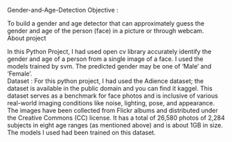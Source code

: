 Gender-and-Age-Detection 
Objective :

To build a gender and age detector that can approximately guess the gender and age of the person (face) in a picture or through webcam.
<br>
About project

In this Python Project, I had used open cv library accurately identify the gender and age of a person from a single image of a face. I used the models trained by svm. The predicted gender may be one of ‘Male’ and ‘Female’.
<br>
Dataset :
For this python project, I had used the Adience dataset; the dataset is available in the public domain and you can find it kaggel. This dataset serves as a benchmark for face photos and is inclusive of various real-world imaging conditions like noise, lighting, pose, and appearance. The images have been collected from Flickr albums and distributed under the Creative Commons (CC) license. It has a total of 26,580 photos of 2,284 subjects in eight age ranges (as mentioned above) and is about 1GB in size. The models I used had been trained on this dataset.




